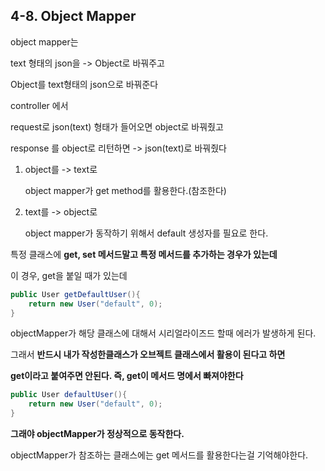 ## 4-8. Object Mapper



object mapper는

text 형태의 json을 -> Object로 바꿔주고

Object를 text형태의 json으로 바꿔준다



controller 에서 

request로 json(text) 형태가 들어오면 object로 바꿔줬고

response 를 object로 리턴하면 -> json(text)로 바꿔줬다



1. object를 -> text로

   object mapper가 get method를 활용한다.(참조한다)

2. text를 -> object로

   object mapper가 동작하기 위해서 default 생성자를 필요로 한다.





특정 클래스에 **get, set 메서드말고 특정 메서드를 추가하는 경우가 있는데**

이 경우, get을 붙일 때가 있는데

```java
public User getDefaultUser(){
	return new User("default", 0);
}
```

objectMapper가 해당 클래스에 대해서 시리얼라이즈드 할때 에러가 발생하게 된다.

그래서 **반드시 내가 작성한클래스가 오브젝트 클래스에서 활용이 된다고 하면**

**get이라고 붙여주면 안된다. 즉, get이 메서드 명에서 빠져야한다**

```java
public User defaultUser(){
	return new User("default", 0);
}
```

**그래야 objectMapper가 정상적으로 동작한다.**



objectMapper가 참조하는 클래스에는 get 메서드를 활용한다는걸 기억해야한다.

